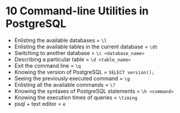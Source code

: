 # 10 Command-line Utilities in PostgreSQL
- Enlisting the available databases = `\l`
- Enlisting the available tables in the current database = `\dt`
- Switching to another database = `\c <database_name>`
- Describing a particular table = `\d <table_name>` 
- Exit the command line = `\q`
- Knowing the version of PostgreSQL = `SELECT version();`
- Seeing the previously executed command = `\g`
- Enlisting all the available commands = `\?`
- Knowing the syntaxes of PostgreSQL statements = `\h <command>`
- Knowing the execution times of queries = `\timing`
- psql + text editor = `e`